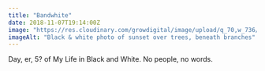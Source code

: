 ```yaml
---
title: "Bandwhite"
date: 2018-11-07T19:14:00Z
image: "https://res.cloudinary.com/growdigital/image/upload/q_70,w_736/v1544366645/sunset-45474014272.jpg"
imageAlt: "Black & white photo of sunset over trees, beneath branches"
---
```


Day, er, 5? of My Life in Black and White. No people, no words.
